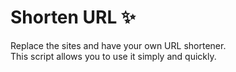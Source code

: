 <h1> Shorten URL ✨ </h1>

<p>Replace the sites and have your own URL shortener.<br>This script allows you to use it simply and quickly.</p>
